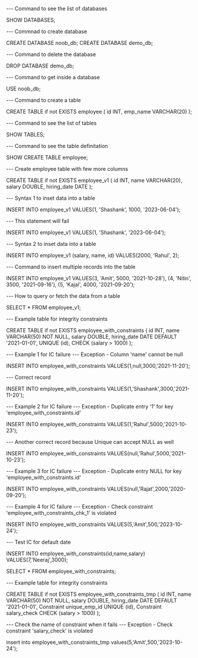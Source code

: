 --- Command to see the list of databases

SHOW DATABASES;

--- Commnad to create database

CREATE DATABASE noob_db;
CREATE DATABASE demo_db;

--- Command to delete the database

DROP DATABASE demo_db;

--- Command to get inside a database

USE noob_db;

--- Command to create a table

CREATE TABLE if not EXISTS employee
(
	id INT,
    emp_name VARCHAR(20)
);

--- Command to see the list of tables

SHOW TABLES;

--- Command to see the table definitation

SHOW CREATE TABLE employee;

--- Create employee table with few more columns

CREATE TABLE if not EXISTS employee_v1
(
	id INT,
    name VARCHAR(20),
    salary DOUBLE,
    hiring_date DATE
);

--- Syntax 1 to inset data into a table

INSERT INTO employee_v1 VALUES(1, 'Shashank', 1000, '2023-06-04');

--- This statement will fail

INSERT INTO employee_v1 VALUES(1, 'Shashank', '2023-06-04');

--- Syntax 2 to inset data into a table

INSERT INTO employee_v1 (salary, name, id)
VALUES(2000, 'Rahul', 2);

--- Command to insert multiple records into the table

INSERT INTO employee_v1 VALUES(3, 'Amit', 5000, '2021-10-28'),
(4, 'Nitin', 3500, '2021-09-16'),
(5, 'Kajal', 4000, '2021-09-20');

--- How to query or fetch the data from a table

SELECT * FROM employee_v1;

--- Example table for integrity constraints

CREATE TABLE if not EXISTS employee_with_constraints
(
	id INT,
    name VARCHAR(50) NOT NULL,
    salary DOUBLE,
    hiring_date DATE DEFAULT '2021-01-01',
    UNIQUE (id),
    CHECK (salary > 1000)
);

--- Example 1 for IC failure
--- Exception - Column 'name' cannot be null

INSERT INTO employee_with_constraints VALUES(1,null,3000,'2021-11-20');

--- Correct record

INSERT INTO employee_with_constraints VALUES(1,'Shashank',3000,'2021-11-20');

--- Example 2 for IC failure
--- Exception - Duplicate entry '1' for key 'employee_with_constraints.id'

INSERT INTO employee_with_constraints VALUES(1,'Rahul',5000,'2021-10-23');

--- Another correct record because Unique can accept NULL as well

INSERT INTO employee_with_constraints 
VALUES(null,'Rahul',5000,'2021-10-23');

--- Example 3 for IC failure
--- Exception - Duplicate entry NULL for key 'employee_with_constraints.id'

INSERT INTO employee_with_constraints 
VALUES(null,'Rajat',2000,'2020-09-20');


--- Example 4 for IC failure
--- Exception - Check constraint 'employee_with_constraints_chk_1' is violated

INSERT INTO employee_with_constraints 
VALUES(5,'Amit',500,'2023-10-24');

--- Test IC for default date

INSERT INTO employee_with_constraints(id,name,salary)
VALUES(7,'Neeraj',3000);

SELECT * FROM employee_with_constraints;

--- Example table for integrity constraints

CREATE TABLE if not EXISTS employee_with_constraints_tmp
(
	id INT,
    name VARCHAR(50) NOT NULL,
    salary DOUBLE, 
    hiring_date DATE DEFAULT '2021-01-01',
    Constraint unique_emp_id UNIQUE (id),
    Constraint salary_check CHECK (salary > 1000)
);

--- Check the name of constraint when it fails
--- Exception - Check constraint 'salary_check' is violated

insert into employee_with_constraints_tmp 
values(5,'Amit',500,'2023-10-24');
